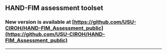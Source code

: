 



<!-- ABOUT THE PROJECT -->
## HAND-FIM assessment toolset

### New version is available at [https://github.com/USU-CIROH/HAND-FIM_Assessment_public](https://github.com/USU-CIROH/HAND-FIM_Assessment_public)

------------------------------------------------------------------------------------------------------------------------------------------------

